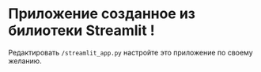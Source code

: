 # Приложение созданное из билиотеки Streamlit !

Редактировать `/streamlit_app.py` настройте это приложение по своему желанию.
